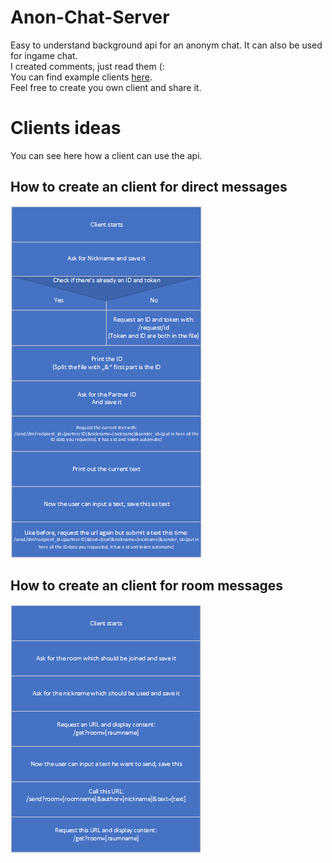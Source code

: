 # Anon-Chat-Server

Easy to understand background api for an anonym chat. It can also be used for ingame chat. <br> 
 I created comments, just read them (: <br> 
You can find example clients [here](https://github.com/Braslerl/Anon-Chat-Clients). <br> 
Feel free to create you own client and share it. <br> 

# Clients ideas
You can see here how a client can use the api.

## How to create an client for direct messages

![](images/Client_actions.png)

## How to create an client for room messages

![](images/Client_actions_room.png)
